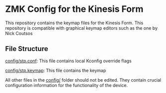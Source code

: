 # ZMK Config for the Kinesis Form

This repository contains the keymap files for the Kinesis Form. This repository is compatible with graphical keymap editors such as the one by Nick Coutsos

## File Structure

[config/stp.conf](config/stp.conf): This file contains local Kconfig override flags

[config/stp.keymap](config/stp.keymap): This file contains the keymap

All other files in the [config/](config/) folder should not be edited. They contain crucial configuration information for the functionality of the device.

